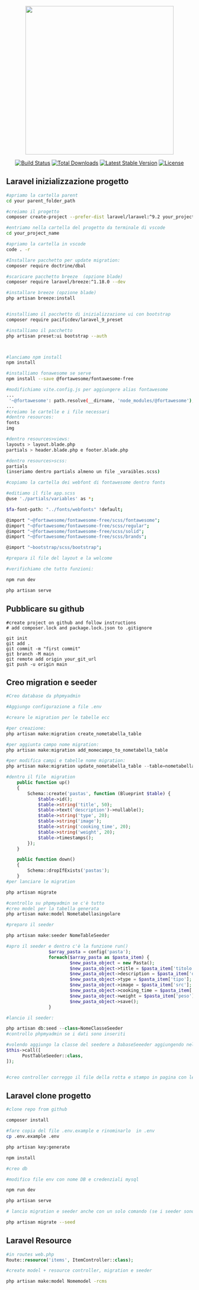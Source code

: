 <p align="center"><a href="https://laravel.com" target="_blank"><img src="https://raw.githubusercontent.com/laravel/art/master/logo-lockup/5%20SVG/2%20CMYK/1%20Full%20Color/laravel-logolockup-cmyk-red.svg" width="400"></a></p>

<p align="center">
<a href="https://travis-ci.org/laravel/framework"><img src="https://travis-ci.org/laravel/framework.svg" alt="Build Status"></a>
<a href="https://packagist.org/packages/laravel/framework"><img src="https://img.shields.io/packagist/dt/laravel/framework" alt="Total Downloads"></a>
<a href="https://packagist.org/packages/laravel/framework"><img src="https://img.shields.io/packagist/v/laravel/framework" alt="Latest Stable Version"></a>
<a href="https://packagist.org/packages/laravel/framework"><img src="https://img.shields.io/packagist/l/laravel/framework" alt="License"></a>
</p>

## Laravel inizializzazione progetto

```bash
#apriamo la cartella parent
cd your parent_folder_path

#creiamo il progetto
composer create-project --prefer-dist laravel/laravel:^9.2 your_project_name_here

#entriamo nella cartella del progetto da terminale di vscode
cd your_project_name

#apriamo la cartella in vscode
code . -r 

#Installare pacchetto per update migration:
composer require doctrine/dbal

#scaricare pacchetto breeze  (opzione blade)
composer require laravel/breeze:^1.18.0 --dev

#installare breeze (opzione blade)
php artisan breeze:install


#installiamo il pacchetto di inizializzazione ui con bootstrap
composer require pacificdev/laravel_9_preset

#installiamo il pacchetto 
php artisan preset:ui bootstrap --auth



#lanciamo npm install
npm install

#installiamo fonawesome se serve
npm install --save @fortawesome/fontawesome-free

#modifichiamo vite.config.js per aggiungere alias fontawesome
...
 '~@fortawesome': path.resolve(__dirname, 'node_modules/@fortawesome'),
...
#creiamo le cartelle e i file necessari
#dentro resources:
fonts
img

#dentro resources>views:
layouts > layout.blade.php
partials > header.blade.php e footer.blade.php

#dentro resources>scss:
partials
(inseriamo dentro partials almeno un file _varaibles.scss) 

#copiamo la cartella dei webfont di fontawesome dentro fonts

#editiamo il file app.scss
@use './partials/variables' as *;

$fa-font-path: "../fonts/webfonts" !default;

@import "~@fortawesome/fontawesome-free/scss/fontawesome";
@import "~@fortawesome/fontawesome-free/scss/regular";
@import "~@fortawesome/fontawesome-free/scss/solid";
@import "~@fortawesome/fontawesome-free/scss/brands";

@import "~bootstrap/scss/bootstrap";

#prepara il file del layout e la welcome

#verifichiamo che tutto funzioni:

npm run dev

php artisan serve

```
## Pubblicare su github

```
#create project on github and follow instructions
# add composer.lock and package.lock.json to .gitignore

git init
git add .
git commit -m "first commit"
git branch -M main
git remote add origin your_git_url
git push -u origin main

```
## Creo migration e seeder

```php
#Creo database da phpmyadmin

#Aggiungo configurazione a file .env

#creare le migration per le tabelle ecc

#per creazione:
php artisan make:migration create_nometabella_table

#per aggiunta campo nome migration:
php artisan make:migration add_momecampo_to_nometabella_table

#per modifica campi e tabelle nome migration:
php artisan make:migration update_nometabella_table --table=nometabella

#dentro il file  migration 
	public function up()
	{
		Schema::create('pastas', function (Blueprint $table) {
			$table->id();
			$table->string('title', 50);
			$table->text('description')->nullable();
			$table->string('type', 20);
			$table->string('image');
			$table->string('cooking_time', 20);
			$table->string('weight', 20);
			$table->timestamps();
		});
	}

	public function down()
	{
		Schema::dropIfExists('pastas');
	}
#per lanciare le migration

php artisan migrate

#controllo su phpmyadmin se c'è tutto
#creo model per la tabella generata
php artisan make:model Nometabellasingolare

#preparo il seeder

php artisan make:seeder NomeTableSeeder

#apro il seeder e dentro c'è la funzione run()
				$array_pasta = config('pasta');
				foreach($array_pasta as $pasta_item) {
						$new_pasta_object = new Pasta();
						$new_pasta_object->title = $pasta_item['titolo'];
						$new_pasta_object->description = $pasta_item['descrizione'];
						$new_pasta_object->type = $pasta_item['tipo'];
						$new_pasta_object->image = $pasta_item['src'];
						$new_pasta_object->cooking_time = $pasta_item['cottura'];
						$new_pasta_object->weight = $pasta_item['peso'];
						$new_pasta_object->save();
				}

#lancio il seeder:

php artisan db:seed --class=NomeClasseSeeder
#controllo phpmyadmin se i dati sono inseriti

#volendo aggiungo la classe del seedere a DabaseSeeeder aggiungendo nella funzione run ad es.:
$this->call([
	  PostTableSeeder::class,
]);


#creo controller correggo il file della rotta e stampo in pagina con le view

```

## Laravel clone progetto

```Bash
#clone repo from github

composer install

#fare copia del file .env.example e rinominarlo  in .env 
cp .env.example .env

php artisan key:generate

npm install

#creo db

#modifico file env con nome DB e credenziali mysql

npm run dev

php artisan serve

# lancio migration e seeder anche con un solo comando (se i seeder sono tutti presenti nell'array della dunzione run di DatabaseSeeder.php):

php artisan migrate --seed

```

## Laravel Resource
```php
#in routes web.php
Route::resource('items', ItemController::class);

```

```bash
#create model + resource controller, migration e seeder

php artisan make:model Nomemodel -rcms

```
```

```
